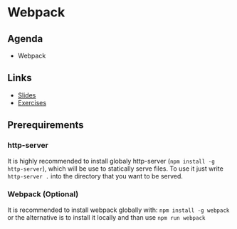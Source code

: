 # Webpack

## Agenda
* Webpack

## Links

* [Slides](#)
* [Exercises](https://github.com/ng-slo/workshop/blob/master/05-webpack/exercises.md)

## Prerequirements

### http-server
It is highly recommended to install globaly http-server (`npm install -g http-server`), which will be use to statically serve files. To use it just write `http-server .` into the directory that you want to be served.

### Webpack (Optional)
It is recommended to install webpack globally with: `npm install -g webpack` or the alternative is to install it locally and than use `npm run webpack`


